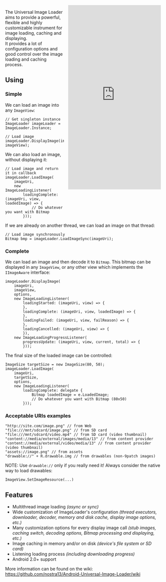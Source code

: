 
<iframe src="https://appetize.io/embed/d35j0rzwjay6843www037vu9em?device=nexus5&scale=75&autoplay=true&orientation=portrait&deviceColor=black" 
        width="300px" height="597px" frameborder="0" scrolling="no"
        style="float:right;margin-left:1em;"></iframe>

The Universal Image Loader aims to provide a powerful, flexible and 
highly customizable instrument for image loading, caching and displaying.  
It provides a lot of configuration options and good control over the image 
loading and caching process.

## Using



### Simple

We can load an image into any `ImageView`:

    // Get singleton instance
    ImageLoader imageLoader = ImageLoader.Instance; 
    
    // Load image
    imageLoader.DisplayImage(imageUri, imageView);
    
We can also load an image, without displaying it:
    
    // Load image and return it in callback
    imageLoader.LoadImage(
        imageUri, 
        new ImageLoadingListener(
            loadingComplete: (imageUri, view, loadedImage) => {
                // Do whatever you want with Bitmap
            }));
        
If we are already on another thread, we can load an image on that thread:

    // Load image synchronously
    Bitmap bmp = imageLoader.LoadImageSync(imageUri);

### Complete

We can load an image and then decode it to `Bitmap`. This bitmap can be 
displayed in any `ImageView`, or any other view which implements the
`IImageAware` interface:

    imageLoader.DisplayImage(
        imageUri,
        imageView, 
        options, 
        new ImageLoadingListener(
            loadingStarted: (imageUri, view) => {
            },
            loadingComplete: (imageUri, view, loadedImage) => {
            },
            loadingFailed: (imageUri, view, failReason) => {
            },
            loadingCancelled: (imageUri, view) => {
            }),
        new ImageLoadingProgressListener(
            progressUpdate: (imageUri, view, current, total) => {
            }));

The final size of the loaded image can be controlled:

    ImageSize targetSize = new ImageSize(80, 50); 
    imageLoader.LoadImage(
        imageUri, 
        targetSize,
        options, 
        new ImageLoadingListener(
            loadingComplete: delegate {
                Bitmap loadedImage = e.LoadedImage;
                // Do whatever you want with Bitmap (80x50)
            }));

### Acceptable URIs examples

    "http://site.com/image.png" // from Web
    "file:///mnt/sdcard/image.png" // from SD card
    "file:///mnt/sdcard/video.mp4" // from SD card (video thumbnail)
    "content://media/external/images/media/13" // from content provider
    "content://media/external/video/media/13" // from content provider (video thumbnail)
    "assets://image.png" // from assets
    "drawable://" + R.drawable.img // from drawables (non-9patch images)

NOTE: Use `drawable://` only if you really need it! Always consider the native way to load drawables:

    ImageView.SetImageResource(...)

## Features
 * Multithread image loading *(async or sync)*
 * Wide customization of ImageLoader's configuration 
   *(thread executors, downloader, decoder, memory and disk cache, 
   display image options, etc.)*
 * Many customization options for every display image call 
   *(stub images, caching switch, decoding options, Bitmap processing and 
   displaying, etc.)*
 * Image caching in memory and/or on disk *(device's file system or SD card)*
 * Listening loading process *(including downloading progress)*
 * Android 2.0+ support
 
More information can be found on the wiki: 
https://github.com/nostra13/Android-Universal-Image-Loader/wiki

